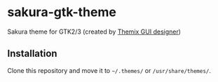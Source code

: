 # sakura-gtk-theme
Sakura theme for GTK2/3 (created by [Themix GUI designer](https://github.com/themix-project/themix-gui/tree/master))

## Installation
Clone this repository and move it to ```~/.themes/``` or ```/usr/share/themes/```.
